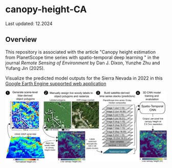 
# canopy-height-CA

Last updated: 12.2024

Overview
--------

This repository is associated with the article "Canopy height estimation from PlanetScope time series with spatio-temporal deep learning
" in the journal *Remote Sensing of Environment* by Dan J. Dixon, Yunzhe Zhu and Yufang Jin (2025). 

Visualize the predicted model outputs for the Sierra Nevada in 2022 in this [Google Earth Engine supported web application](https://ca-forest-structure.projects.earthengine.app/view/canopy-height)

<p align="center">
  <img src="figs/fig1-diagram.png" />
</p>
